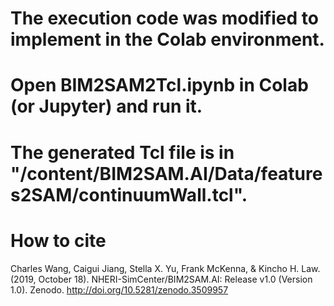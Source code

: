 
# The execution code was modified to implement in the Colab environment.

# Open BIM2SAM2Tcl.ipynb in Colab (or Jupyter) and run it. 

# The generated Tcl file is in "/content/BIM2SAM.AI/Data/features2SAM/continuumWall.tcl".

# How to cite
Charles Wang, Caigui Jiang, Stella X. Yu, Frank McKenna, & Kincho H. Law. (2019, October 18). NHERI-SimCenter/BIM2SAM.AI: Release v1.0 (Version 1.0). Zenodo. http://doi.org/10.5281/zenodo.3509957

